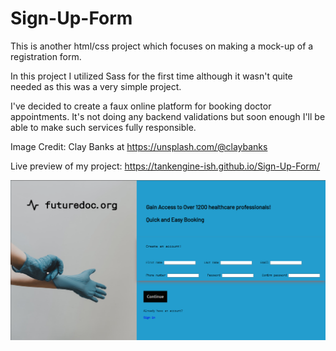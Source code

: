 # Sign-Up-Form
This is another html/css project which focuses on making 
a mock-up of a registration form.

In this project I utilized Sass for the first time although
it wasn't quite needed as this was a very simple project.

I've decided to create a faux online platform for booking
doctor appointments. It's not doing any backend validations but
soon enough I'll be able to make such services fully responsible.

Image Credit: Clay Banks at https://unsplash.com/@claybanks 

Live preview of my project: https://tankengine-ish.github.io/Sign-Up-Form/ 

![screenshot](<Images/Screenshot from 2023-10-30 23-26-17.png>)